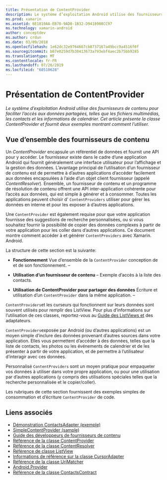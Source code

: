 ```yaml
---
title: Présentation de ContentProvider
description: Le système d’exploitation Android utilise des fournisseurs de contenu pour faciliter l’accès aux données partagées, telles que les fichiers multimédias, les contacts et les informations de calendrier. Cet article présente la classe ContentProvider et fournit deux exemples montrant comment l’utiliser.
ms.prod: xamarin
ms.assetid: 6E1810AA-EB70-9AD0-1B32-D9418908CC97
ms.technology: xamarin-android
author: conceptdev
ms.author: crdun
ms.date: 03/09/2018
ms.openlocfilehash: 1e62dc32e9764667cb8737167a49bcc9a4516f0f
ms.sourcegitcommit: b07e0259d7b30413673a793ebf4aec2b75bb9285
ms.translationtype: MT
ms.contentlocale: fr-FR
ms.lasthandoff: 07/26/2019
ms.locfileid: "68510628"
---
```

# <a name="intro-to-contentproviders"></a>Présentation de ContentProvider

_Le système d’exploitation Android utilise des fournisseurs de contenu pour faciliter l’accès aux données partagées, telles que les fichiers multimédias, les contacts et les informations de calendrier. Cet article présente la classe ContentProvider et fournit deux exemples montrant comment l’utiliser._


## <a name="content-providers-overview"></a>Vue d’ensemble des fournisseurs de contenu

Un *ContentProvider* encapsule un référentiel de données et fournit une API pour y accéder. Le fournisseur existe dans le cadre d’une application Android qui fournit généralement une interface utilisateur pour l’affichage et la gestion des données. L’avantage principal de l’utilisation d’un fournisseur de contenu est de permettre à d’autres applications d’accéder facilement aux données encapsulées à l’aide d’un objet client fournisseur (appelé *ContentResolver*). Ensemble, un fournisseur de contenu et un programme de résolution de contenu offrent une API inter-application cohérente pour l’accès aux données, qui est simple à générer et à consommer. Toutes les applications peuvent choisir d' `ContentProviders` utiliser pour gérer les données en interne et pour les exposer à d’autres applications.

Une `ContentProvider` est également requise pour que votre application fournisse des suggestions de recherche personnalisées, ou si vous souhaitez fournir la possibilité de copier des données complexes à partir de votre application pour les coller dans d’autres applications. Ce document montre comment accéder à et générer `ContentProviders` avec Xamarin. Android.

La structure de cette section est la suivante:

- **Fonctionnement** Vue d’ensemble de la `ContentProvider` conception de et de son fonctionnement. &ndash;

- **Utilisation d’un fournisseur de contenu** &ndash; Exemple d’accès à la liste des contacts.

- **Utilisation de ContentProvider pour partager des données** Écriture et utilisation d’un `ContentProvider` dans la même application. &ndash;

`ContentProviders`et les curseurs qui fonctionnent sur leurs données sont souvent utilisés pour remplir des ListView. Pour plus d’informations sur l’utilisation de ces classes, reportez-vous au [Guide des ListViews et](~/android/user-interface/layouts/list-view/index.md) des adaptateurs.

`ContentProviders`exposée par Android (ou d’autres applications) est un moyen simple d’inclure des données provenant d’autres sources dans votre application. Elles vous permettent d’accéder à des données, telles que la liste de contacts, les photos ou les événements de calendrier et de les présenter à partir de votre application, et de permettre à l’utilisateur d’interagir avec ces données.

Personnalisé `ContentProviders` sont un moyen pratique pour empaqueter vos données à utiliser dans votre propre application, ou pour une utilisation par d’autres applications (y compris des utilisations spéciales telles que la recherche personnalisée et le copier/coller).

Les rubriques de cette section fournissent des exemples simples de consommation et d’écriture `ContentProvider` de code.



## <a name="related-links"></a>Liens associés

- [Démonstration ContactsAdapter (exemple)](https://developer.xamarin.com/samples/monodroid/PlatformFeatures/ContactsAdapterDemo/)
- [SimpleContentProvider (sample)](https://developer.xamarin.com/samples/monodroid/PlatformFeatures/SimpleContentProvider)
- [Guide des développeurs de fournisseurs de contenu](https://developer.android.com/guide/topics/providers/content-providers.html)
- [Référence de la classe ContentProvider](xref:Android.Content.ContentProvider)
- [Référence de la classe ContentResolver](xref:Android.Content.ContentResolver)
- [Référence de classe ListView](xref:Android.Widget.ListView)
- [Informations de référence sur la classe CursorAdapter](xref:Android.Widget.CursorAdapter)
- [Référence de la classe UriMatcher](xref:Android.Content.UriMatcher)
- [Android.Provider](xref:Android.Provider)
- [Référence de la classe ContactsContract](xref:Android.Provider.ContactsContract)
